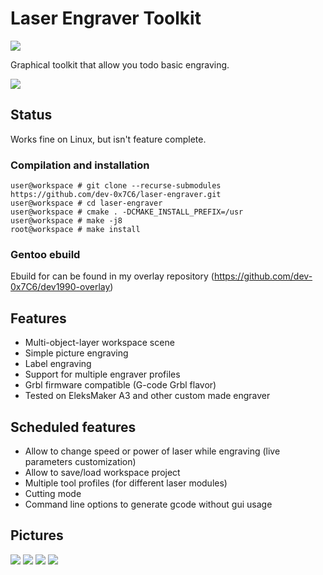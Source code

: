 # Laser Engraver Toolkit
![](https://github.com/dev-0x7C6/laser-engraver/workflows/Continuous%20integration/badge.svg)

Graphical toolkit that allow you todo basic engraving.

![](https://devwork.space/wp-content/uploads/2019/11/laser-engraver-preview.png)

## Status
Works fine on Linux, but isn't feature complete.

### Compilation and installation
```console
user@workspace # git clone --recurse-submodules https://github.com/dev-0x7C6/laser-engraver.git
user@workspace # cd laser-engraver
user@workspace # cmake . -DCMAKE_INSTALL_PREFIX=/usr
user@workspace # make -j8
root@workspace # make install
```
### Gentoo ebuild
Ebuild for can be found in my overlay repository (https://github.com/dev-0x7C6/dev1990-overlay)

## Features
* Multi-object-layer workspace scene
* Simple picture engraving
* Label engraving
* Support for multiple engraver profiles
* Grbl firmware compatible (G-code Grbl flavor)
* Tested on EleksMaker A3 and other custom made engraver

## Scheduled features
* Allow to change speed or power of laser while engraving (live parameters customization)
* Allow to save/load workspace project
* Multiple tool profiles (for different laser modules)
* Cutting mode
* Command line options to generate gcode without gui usage

## Pictures
![](https://devwork.space/wp-content/uploads/2019/10/IMG_20191021_193817.jpg)
![](https://devwork.space/wp-content/uploads/2019/10/IMG_20191021_193821.jpg)
![](https://devwork.space/wp-content/uploads/2019/10/laser-engraver-1.png)
![](https://devwork.space/wp-content/uploads/2019/10/IMG_20191022_002848.jpg)
